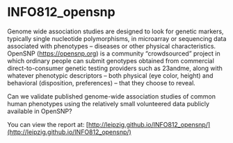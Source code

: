 # INFO812_opensnp

Genome wide association studies are designed to look for genetic markers, typically single nucleotide polymorphisms, in microarray or sequencing data associated with phenotypes – diseases or other physical characteristics. OpenSNP (https://opensnp.org) is a community “crowdsourced” project in which ordinary people can submit genotypes obtained from commercial direct-to-consumer genetic testing providers such as 23andme, along with whatever phenotypic descriptors – both physical (eye color, height) and behavioral (disposition, preferences) – that they choose to reveal.

Can we validate published genome-wide association studies of common human phenotypes using the relatively small volunteered data publicly available in OpenSNP? 

You can view the report at: [http://leipzig.github.io/INFO812_opensnp/](http://leipzig.github.io/INFO812_opensnp/)
